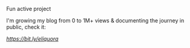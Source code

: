 Fun active project

I'm growing my blog from 0 to 1M+ views & documenting the journey in public, check it: 

<i>https://bit.ly/eliquora</i>
<!---
elilouise/elilouise is a ✨ special ✨ repository because its `README.md` (this file) appears on your GitHub profile.
You can click the Preview link to take a look at your changes.
--->
